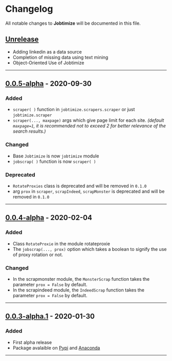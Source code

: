 # Changelog
All notable changes to **Jobtimize** will be documented in this file.

## [Unrelease](https://github.com/Lrakotoson/Jobtimize/projects)
- Adding linkedin as a data source
- Completion of missing data using text mining
- Object-Oriented Use of Jobtimize
---

## [0.0.5-alpha](https://github.com/Lrakotoson/Jobtimize/releases/tag/0.0.5-alpha.2) - 2020-09-30
### Added
- `scraper( )` function in `jobtimize.scrapers.scraper` or just `jobtimize.scraper`
- `scraper(..., maxpage)` args which give page limit for each site. *(default `maxpage=1`, it is recommended not to exceed 2 for better relevance of the search results.)*

### Changed
- Base `Jobtimize` is now `jobtimize` module
- `jobscrap( )` function is now `scraper( )`

### Deprecated
- `RotateProxies` class is deprecated and will be removed in `0.1.0`
- arg `prox` in `scraper`, `scrapIndeed`, `scrapMonster` is deprecated and will be removed in `0.1.0`
---

## [0.0.4-alpha](https://github.com/Lrakotoson/Jobtimize/releases/tag/0.0.4-alpha) - 2020-02-04
### Added
- Class `RotateProxie` in the module rotateproxie
- The `jobscrap(..., prox)` option which takes a boolean to signify the use of proxy rotation or not.

### Changed
- In the scrapmonster module, the `MonsterScrap` function takes the parameter `prox = False` by default.
- In the scrapindeed module, the `IndeedScrap` function takes the parameter `prox = False` by default.
---

## [0.0.3-alpha.1](https://github.com/Lrakotoson/Jobtimize/releases/tag/0.0.3-alpha.1) - 2020-01-30
### Added
- First alpha release
- Package avalaible on [Pypi](https://pypi.org/project/Jobtimize/) and [Anaconda](https://anaconda.org/lrakotoson/jobtimize)

---